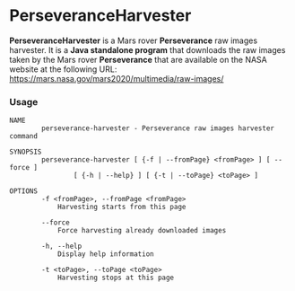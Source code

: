 # PerseveranceHarvester
**PerseveranceHarvester** is a Mars rover **Perseverance** raw images harvester. It is a **Java standalone program** that downloads the raw images taken by the Mars rover **Perseverance** that are available on the NASA website at the following URL: <https://mars.nasa.gov/mars2020/multimedia/raw-images/>

### Usage
```
NAME
        perseverance-harvester - Perseverance raw images harvester command

SYNOPSIS
        perseverance-harvester [ {-f | --fromPage} <fromPage> ] [ --force ]
                [ {-h | --help} ] [ {-t | --toPage} <toPage> ]

OPTIONS
        -f <fromPage>, --fromPage <fromPage>
            Harvesting starts from this page

        --force
            Force harvesting already downloaded images

        -h, --help
            Display help information

        -t <toPage>, --toPage <toPage>
            Harvesting stops at this page
```